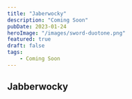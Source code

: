 ```yaml
---
title: "Jaberwocky"
description: "Coming Soon"
pubDate: 2023-01-24
heroImage: "/images/sword-duotone.png"
featured: true
draft: false
tags:
    - Coming Soon
---
```


## Jabberwocky
